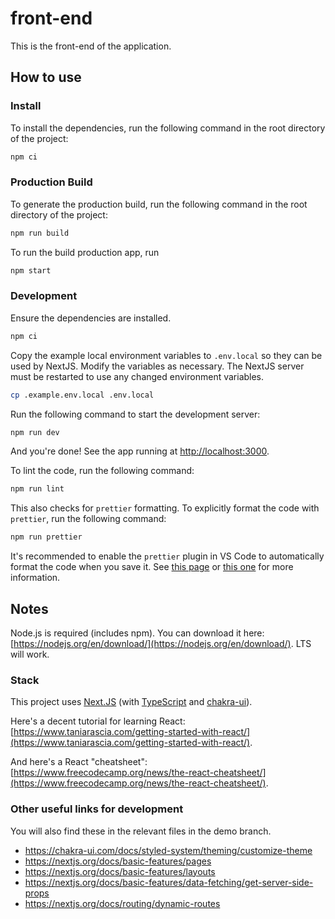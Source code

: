 # front-end

This is the front-end of the application.

## How to use

### Install

To install the dependencies, run the following command in the root directory of the project:

```bash
npm ci
```

### Production Build

To generate the production build, run the following command in the root directory of the project:

```bash
npm run build
```

To run the build production app, run

```bash
npm start
```

### Development

Ensure the dependencies are installed.

```bash
npm ci
```

Copy the example local environment variables to `.env.local` so they can be used by NextJS. Modify the variables as necessary. The NextJS server must be restarted to use any changed environment variables.

```bash
cp .example.env.local .env.local
```

Run the following command to start the development server:

```bash
npm run dev
```

And you're done! See the app running at [http://localhost:3000](http://localhost:3000).

To lint the code, run the following command:

```bash
npm run lint
```

This also checks for `prettier` formatting. To explicitly format the code with `prettier`, run the following command:

```bash
npm run prettier
```

It's recommended to enable the `prettier` plugin in VS Code to automatically format the code when you save it. See [this page](https://marketplace.visualstudio.com/items?itemName=esbenp.prettier-vscode) or [this one](https://www.digitalocean.com/community/tutorials/code-formatting-with-prettier-in-visual-studio-code) for more information.

## Notes

Node.js is required (includes npm). You can download it here: [https://nodejs.org/en/download/](https://nodejs.org/en/download/). LTS will work.

### Stack

This project uses [Next.JS](https://nextjs.org/docs/getting-started) (with [TypeScript](https://www.typescriptlang.org/docs/handbook/typescript-in-5-minutes.html) and [chakra-ui](https://chakra-ui.com/guides/first-steps)).

Here's a decent tutorial for learning React: [https://www.taniarascia.com/getting-started-with-react/](https://www.taniarascia.com/getting-started-with-react/).

And here's a React "cheatsheet": [https://www.freecodecamp.org/news/the-react-cheatsheet/](https://www.freecodecamp.org/news/the-react-cheatsheet/).

### Other useful links for development

You will also find these in the relevant files in the demo branch.

-   https://chakra-ui.com/docs/styled-system/theming/customize-theme
-   https://nextjs.org/docs/basic-features/pages
-   https://nextjs.org/docs/basic-features/layouts
-   https://nextjs.org/docs/basic-features/data-fetching/get-server-side-props
-   https://nextjs.org/docs/routing/dynamic-routes
